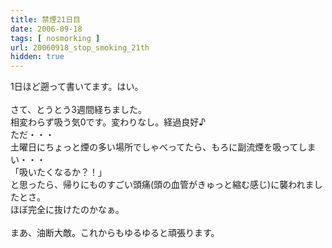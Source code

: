 ```yaml
---
title: 禁煙21日目
date: 2006-09-18
tags: [ nosmorking ]
url: 20060918_stop_smoking_21th
hidden: true
---
```

1日ほど遡って書いてます。はい。<br />
<br />
さて、とうとう3週間経ちました。<br />
相変わらず吸う気0です。変わりなし。経過良好♪<br />
ただ・・・<br />
土曜日にちょっと煙の多い場所でしゃべってたら、もろに副流煙を吸ってしまい・・・<br />
「吸いたくなるか？！」<br />
と思ったら、帰りにものすごい頭痛(頭の血管がきゅっと縮む感じ)に襲われましたとさ。<br />
ほぼ完全に抜けたのかなぁ。<br />
<br />
まあ、油断大敵。これからもゆるゆると頑張ります。
